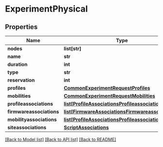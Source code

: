 # ExperimentPhysical

## Properties
Name | Type | Description | Notes
------------ | ------------- | ------------- | -------------
**nodes** | **list[str]** |  | [optional] 
**name** | **str** |  | [optional] 
**duration** | **int** |  | [optional] 
**type** | **str** |  | 
**reservation** | **int** |  | [optional] 
**profiles** | [**CommonExperimentRequestProfiles**](CommonExperimentRequestProfiles.md) |  | [optional] 
**mobilities** | [**CommonExperimentRequestMobilities**](CommonExperimentRequestMobilities.md) |  | [optional] 
**profileassociations** | [**list[ProfileAssociationsProfileassociations]**](ProfileAssociationsProfileassociations.md) |  | [optional] 
**firmwareassociations** | [**list[FirmwareAssociationsFirmwareassociations]**](FirmwareAssociationsFirmwareassociations.md) |  | [optional] 
**mobilityassociations** | [**list[ProfileAssociationsProfileassociations]**](ProfileAssociationsProfileassociations.md) |  | [optional] 
**siteassociations** | [**ScriptAssociations**](ScriptAssociations.md) |  | [optional] 

[[Back to Model list]](../README.md#documentation-for-models) [[Back to API list]](../README.md#documentation-for-api-endpoints) [[Back to README]](../README.md)


